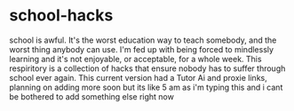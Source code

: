 # school-hacks
school is awful. It's the worst education way to teach somebody, and the worst thing anybody can use. I'm fed up with being forced to mindlessly learning and it's not enjoyable, or acceptable, for a whole week. This respiritory is a collection of hacks that ensure nobody has to suffer through school ever again. This current version had a Tutor Ai and proxie links, planning on adding more soon but its like 5 am as i'm typing this and i cant be bothered to add something else right now
